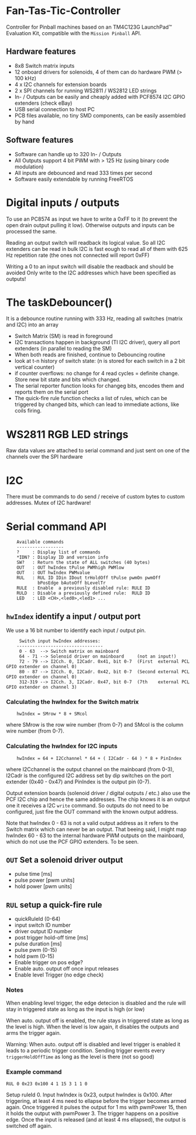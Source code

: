 # Fan-Tas-Tic-Controller
Controller for Pinball machines based on an TM4C123G LaunchPad™ Evaluation Kit, compatible with the `Mission Pinball` API.

## Hardware features
 * 8x8 Switch matrix inputs
 * 12 onboard drivers for solenoids, 4 of them can do hardware PWM (> 100 kHz)
 * 4 x I2C channels for extension boards
 * 2 x SPI channels for running WS2811 / WS2812 LED strings
 * In- / Outputs can be easily and cheaply added with PCF8574 I2C GPIO extenders (check eBay)
 * USB serial connection to host PC
 * PCB files available, no tiny SMD components, can be easily assembled by hand

## Software features 
 * Software can handle up to 320 In- / Outputs
 * All Outputs support 4 bit PWM with > 125 Hz (using binary code modulation)
 * All inputs are debounced and read 333 times per second
 * Software easily extendable by running FreeRTOS




# Digital inputs / outputs

To use an PC8574 as input we have to write a 0xFF to it (to prevent the open drain output pulling it low). 
Otherwise outputs and inputs can be processed the same.

Reading an output switch will readback its logical value. So all I2C extenders can be read in bulk
I2C is fast eough to read all of them with 625 Hz repetition rate (the ones not connected will report 0xFF)

Writing a 0 to an input switch will disable the readback and should be avoided
Only write to the I2C addresses which have been specified as outputs!

# The taskDebouncer() 
 It is a debounce routine running with 333 Hz, reading all switches (matrix and I2C) into an array
 * Switch Matrix (SM) is read in foreground
 * I2C transactions happen in background (TI I2C driver), query all port extenders (in parallel to reading the SM)
 * When both reads are finished, continue to Debouncing routine
 * look at t-n history of switch state: (n is stored for each switch in a 2 bit vertical counter)
 * if counter overflows: no change for 4 read cycles = definite change. Store new bit state and bits which changed.
 * The serial reporter function looks for changeg bits, encodes them and reports them on the serial port
 * The quick-fire rule function checks a list of rules, which can be triggered by changed bits, which can lead to immediate actions, like coils firing.

# WS2811 RGB LED strings
Raw data values are attached to serial command and just sent on one of the channels over the SPI hardware

# I2C
There must be commands to do send / receive of custom bytes to custom addresses. Mutex of I2C hardware!

# Serial command API

        Available commands
        ------------------
        ?     : Display list of commands
        *IDN? : Display ID and version info
        SW?   : Return the state of ALL switches (40 bytes)
        OUT   : OUT hwIndex tPulse PWMhigh PWMlow
        OUT   : OUT hwIndex PWMvalue
        RUL   : RUL ID IDin IDout trHoldOff tPulse pwmOn pwmOff
                bPosEdge bAutoOff bLevelTr
        RULE  : Enable  a previously disabled rule: RULE ID
        RULD  : Disable a previously defined rule:  RULD ID
        LED   : LED <CH>,<led0>,<led1> ...

## `hwIndex` identify a input / output port
We use a 16 bit number to identify each input / output pin. 

         Switch input hwIndex addresses:
        ---------------------------------
         0 - 63  --> Switch matrix on mainboard
         64 - 71 --> Solenoid driver on mainboard     (not an input!)
         72 - 79 --> I2Cch. 0, I2Cadr. 0x41, bit 0-7  (First  external PCL GPIO extender on channel 0)
         80 - 87 --> I2Cch. 0, I2Cadr. 0x42, bit 0-7  (Second external PCL GPIO extender on channel 0)
         312-319 --> I2Cch. 3, I2Cadr. 0x47, bit 0-7  (7th    external PCL GPIO extender on channel 3)

### Calculating the hwIndex for the Switch matrix
        hwIndex = SMrow * 8 + SMcol
where SMrow is the row wire number (from 0-7) and SMcol is the column wire number (from 0-7).

### Calculating the hwIndex for I2C inputs
        hwIndex = 64 + I2Cchannel * 64 + ( I2Cadr - 64 ) * 8 + PinIndex
 where I2Cchannel is the output channel on the mainboard (from 0-3), I2Cadr is the configured I2C address
 set by dip switches on the port extender (0x40 - 0x47) and PinIndex is the output pin (0-7).
 
 Output extension boards (solenoid driver / digital outputs / etc.) also use the PCF I2C chip and hence the same
 addresses. The chip knows it is an output one it receives a I2C `write` command. So outputs do not need to be
 configured, just fire the OUT command with the known output address.
 
 Note that hwIndex 0 - 63 is not a valid output address as it refers to the Switch matrix which can never be an output.
 That beeing said, I might map hwIndex 60 - 63 to the internal hardware PWM outputs on the mainboard, which do not
 use the PCF GPIO extenders. To be seen.

## `OUT` Set a solenoid driver output

 * pulse time [ms]
 * pulse power [pwm units]
 * hold power [pwm units]
 
## `RUL` setup a quick-fire rule

 * quickRuleId (0-64)
 * input switch ID number
 * driver output ID number
 * post trigger hold-off time [ms]
 * pulse duration [ms]
 * pulse pwm (0-15)
 * hold pwm  (0-15)
 * Enable trigger on pos edge?
 * Enable auto. output off once input releases
 * Enable level Trigger (no edge check)

### Notes

When enabling level trigger, the edge detecion is disabled and the rule will stay in triggered state
as long as the input is high (or low)
 
When auto. output off is enabled, the rule stays in triggered state as long as the level is high. When the level is low again, it disables the outputs and arms the trigger again.

Warning: When auto. output off is disabled and level trigger is enabled it leads to a periodic trigger condition. Sending trigger events every `triggerHoldOffTime` as long as the level is there (not so good)


### Example command
    RUL 0 0x23 0x100 4 1 15 3 1 1 0
Setup ruleId 0. Input hwIndex is 0x23, output hwIndex is 0x100. After triggering, at least 4 ms need to ellapse before the trigger becomes armed again. Once triggered it pulses the output for 1 ms with pwmPower 15, then it holds the output with pwmPower 3. The trigger happens on a positive edge. Once the input is released (and at least 4 ms ellapsed), the output is switched off again.

 

